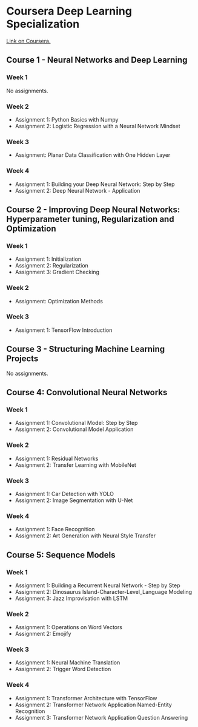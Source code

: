 # Coursera Deep Learning Specialization
[Link on Coursera.](https://www.coursera.org/specializations/deep-learning)

## Course 1 - Neural Networks and Deep Learning

### Week 1
No assignments.

### Week 2
* Assignment 1: Python Basics with Numpy
* Assignment 2: Logistic Regression with a Neural Network Mindset

### Week 3
* Assignment: Planar Data Classification with One Hidden Layer

### Week 4
* Assignment 1: Building your Deep Neural Network: Step by Step
* Assignment 2: Deep Neural Network - Application

## Course 2 - Improving Deep Neural Networks: Hyperparameter tuning, Regularization and Optimization

### Week 1
* Assignment 1: Initialization
* Assignment 2: Regularization
* Assignment 3: Gradient Checking

### Week 2
* Assignment: Optimization Methods

### Week 3
* Assignment 1: TensorFlow Introduction

## Course 3 - Structuring Machine Learning Projects
No assignments.

## Course 4: Convolutional Neural Networks

### Week 1
* Assignment 1: Convolutional Model: Step by Step
* Assignment 2: Convolutional Model Application

### Week 2
* Assignment 1: Residual Networks
* Assignment 2: Transfer Learning with MobileNet

### Week 3
* Assignment 1: Car Detection with YOLO
* Assignment 2: Image Segmentation with U-Net

### Week 4
* Assignment 1: Face Recognition
* Assignment 2: Art Generation with Neural Style Transfer
  
## Course 5: Sequence Models

### Week 1
* Assignment 1: Building a Recurrent Neural Network - Step by Step
* Assignment 2: Dinosaurus Island-Character-Level_Language Modeling
* Assignment 3: Jazz Improvisation with LSTM

### Week 2
* Assignment 1: Operations on Word Vectors
* Assignment 2: Emojify

### Week 3
* Assignment 1: Neural Machine Translation
* Assignment 2: Trigger Word Detection

### Week 4
* Assignment 1: Transformer Architecture with TensorFlow
* Assignment 2: Transformer Network Application Named-Entity Recognition
* Assignment 3: Transformer Network Application Question Answering
